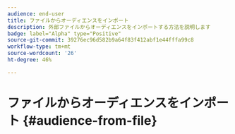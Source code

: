 ```yaml
---
audience: end-user
title: ファイルからオーディエンスをインポート
description: 外部ファイルからオーディエンスをインポートする方法を説明します
badge: label="Alpha" type="Positive"
source-git-commit: 39276ec96d582b9a64f83f412abf1e44fffa99c8
workflow-type: tm+mt
source-wordcount: '26'
ht-degree: 46%

---
```


# ファイルからオーディエンスをインポート {#audience-from-file}
